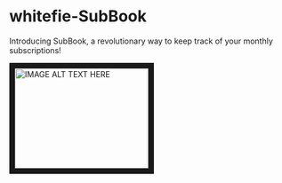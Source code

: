 # whitefie-SubBook
Introducing SubBook, a revolutionary way to keep track of your monthly subscriptions!

<a href="http://www.youtube.com/watch?feature=player_embedded&v=FF4iu9g6kWA
" target="_blank"><img src="http://img.youtube.com/vi/FF4iu9g6kWA/0.jpg" 
alt="IMAGE ALT TEXT HERE" width="240" height="180" border="10" /></a>
